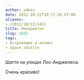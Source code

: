 ```yaml
---
author: admin
date: 2012-10-22T10:17:26-07:00
aliases:
- /2012/10/22/1431
title: Невероятно
slug: 1431
tags:
- Астрономия и космос
- Space shuttle
---
```


Шаттл на улицах Лос-Анджелеса:

Очень красиво!
